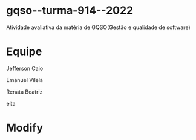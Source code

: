 # gqso--turma-914--2022
Atividade avaliativa da matéria de GQSO(Gestão e qualidade de software)

<h1>Equipe</h1>

<p>Jefferson Caio</p>
<p>Emanuel Vilela</p>
<p>Renata Beatriz</p>

<p> eita </p>

<h1>Modify</h1>
